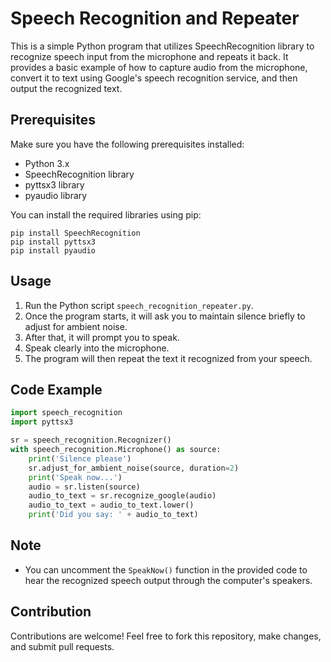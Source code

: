 # Speech Recognition and Repeater

This is a simple Python program that utilizes SpeechRecognition library to recognize speech input from the microphone and repeats it back. It provides a basic example of how to capture audio from the microphone, convert it to text using Google's speech recognition service, and then output the recognized text.

## Prerequisites

Make sure you have the following prerequisites installed:

- Python 3.x
- SpeechRecognition library
- pyttsx3 library
- pyaudio library

You can install the required libraries using pip:

```
pip install SpeechRecognition
pip install pyttsx3
pip install pyaudio
```

## Usage

1. Run the Python script `speech_recognition_repeater.py`.
2. Once the program starts, it will ask you to maintain silence briefly to adjust for ambient noise.
3. After that, it will prompt you to speak.
4. Speak clearly into the microphone.
5. The program will then repeat the text it recognized from your speech.

## Code Example

```python
import speech_recognition
import pyttsx3

sr = speech_recognition.Recognizer()
with speech_recognition.Microphone() as source:
    print('Silence please')
    sr.adjust_for_ambient_noise(source, duration=2)
    print('Speak now...')
    audio = sr.listen(source)
    audio_to_text = sr.recognize_google(audio)
    audio_to_text = audio_to_text.lower()
    print('Did you say: ' + audio_to_text)
```

## Note

- You can uncomment the `SpeakNow()` function in the provided code to hear the recognized speech output through the computer's speakers.

## Contribution

Contributions are welcome! Feel free to fork this repository, make changes, and submit pull requests.
